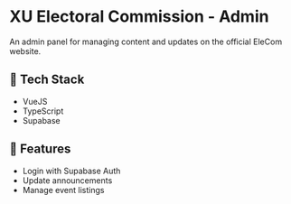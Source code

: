 # XU Electoral Commission - Admin

An admin panel for managing content and updates on the official EleCom website.

## 🔧 Tech Stack
- VueJS
- TypeScript
- Supabase

## 🚀 Features
- Login with Supabase Auth
- Update announcements
- Manage event listings
